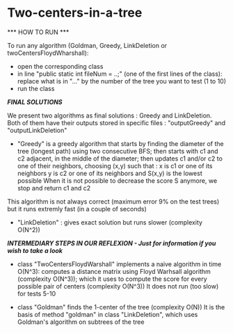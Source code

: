 # Two-centers-in-a-tree

*** HOW TO RUN ***

To run any algorithm (Goldman, Greedy, LinkDeletion or twoCentersFloydWharshall):
- open the corresponding class
- in line "public static int fileNum = ..;" (one of the first lines of the class):
replace what is in "..." by the number of the tree you want to test (1 to 10)
- run the class

***FINAL SOLUTIONS***

We present two algorithms as final solutions : Greedy and LinkDeletion.
Both of them have their outputs stored in specific files :
"outputGreedy" and "outputLinkDeletion"


- "Greedy" is a greedy algorithm that starts by finding the diameter of the tree (longest path) using two consecutive BFS;
then starts with c1 and c2 adjacent, in the middle of the diameter;
then updates c1 and/or c2 to one of their neighbors, choosing (x,y) such that :
x is c1 or one of its neighbors
y is c2 or one of its neighbors
and S(x,y) is the lowest possible
When it is not possible to decrease the score S anymore, we stop and return c1 and c2

This algorithm is not always correct (maximum error 9% on the test trees) 
but it runs extremly fast (in a couple of seconds)

- "LinkDeletion" : gives exact solution but runs slower (complexity O(N^2))



***INTERMEDIARY STEPS IN OUR REFLEXION - Just for information if you wish to take a look***

- class "TwoCentersFloydWarshall" implements a naive algorithm in time O(N^3):
computes a distance matrix using Floyd Warhsall algorithm  (complexity O(N^3));
which it uses to compute the score for every possible pair of centers (complexity O(N^3))
It does not run (too slow) for tests 5-10

- class "Goldman" finds the 1-center of the tree (complexity O(N))
It is the basis of method "goldman" in class "LinkDeletion", which uses Goldman's algorithm on subtrees of the tree


